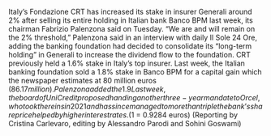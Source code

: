 Italy’s Fondazione CRT has increased its stake in insurer Generali around 2% after selling its entire holding in Italian bank Banco BPM last week, its chairman Fabrizio Palenzona said on Tuesday.
“We are and will remain on the 2% threshold,” Palenzona said in an interview with daily Il Sole 24 Ore, adding the banking foundation had decided to consolidate its “long-term holding” in Generali to increase the dividend flow to the foundation.
CRT previously held a 1.6% stake in Italy’s top insurer.
Last week, the Italian banking foundation sold a 1.8% stake in Banco BPM for a capital gain which the newspaper estimates at 80 million euros ($86.17 million).
Palenzona added the 1.9% stake in Unicredit bank was “not under discussion” and the foundation supported the bank’s Chief Executive Andrea Orcel.
Last week, the board of UniCredit proposed handing another three-year mandate to Orcel, who took the reins in 2021 and has since managed to more than triple the bank’s share price helped by higher interest rates.
($1 = 0.9284 euros)
(Reporting by Cristina Carlevaro, editing by Alessandro Parodi and Sohini Goswami)